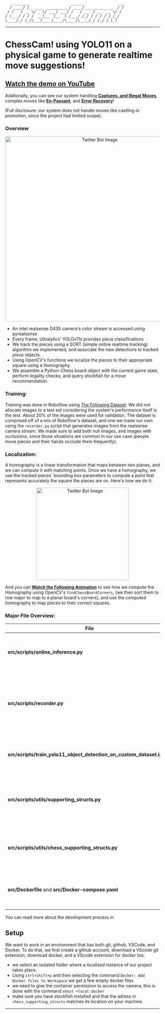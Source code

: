 ﻿
```
   ________                   ______                __
  / ____/ /_  ___  __________/ ____/___ _____ ___  / /
 / /   / __ \/ _ \/ ___/ ___/ /   / __ `/ __ `__ \/ /
/ /___/ / / /  __(__  |__  ) /___/ /_/ / / / / / /_/
\____/_/ /_/\___/____/____/\____/\__,_/_/ /_/ /_(_)
```
***

# ChessCam! using YOLO11 on a physical game to generate realtime move suggestions! 

## [Watch the demo on YouTube](https://www.youtube.com/watch?v=ubye3jiIMzM)
Additonally, you can see our system handling **[Captures, and Illegal Moves](youtube.com/watch?v=eKCE8y1vlIw&feature=youtu.be)**, complex moves like **[En-Passant](youtube.com/watch?v=eKCE8y1vlIw&feature=youtu.be)**, and **[Error Recovery](https://www.youtube.com/watch?v=qV9FdVCifS0)**! 

(Full disclosure: our system does not handle moves like castling or promotion, since the project had limited scope). 

### Overview 

<p align="center">
  <img src="https://github.com/user-attachments/assets/00e8d395-7ecd-48d3-86ec-980bfdfd2ef5" alt="Twitter Bot Image" width="600"/>
</p>

* An intel realsense D435 camera's color stream is accessed using pyrealsense
* Every frame, Ultralytics' YOLOv11s provides piece classifications
* We track the pieces using a SORT (simple online realtime tracking) algorithm we implemented, and associate the new detections to tracked piece objects.
* Using OpenCV's functions we localize the pieces to their appropriate square using a Homography.
* We assemble a Python-Chess board object with the current game state, perform legality checks, and query stockfish for a move recommendation.

### Training: 
Training was done in Roboflow using [The Following Dataset](https://app.roboflow.com/bonus-bghtl/chess-newest-71ioo/2). We did not allocate images to a test set considering the system's performance itself is the test. About 20% of the images were used for validation. The dataset is comprised off of a mix of Roboflow's dataset, and one we made our own using the `recorder.py` script that generates images from the realsense camera stream. We made sure to add both null images, and images with occlusions, since those situations are common in our use case (people move pieces and their hands occlude them frequently). 

### Localization:
A homography is a linear transformation that maps between two planes, and we can compute it with matching points. Once we have a homography, we use the tracked pieces' bounding box parameters to compute a point that represents accurately the square the pieces are on. Here's how we do it: 

<p align="center">
  <img src="https://github.com/user-attachments/assets/05e5c7e8-a762-4a3f-890a-d09b524d3911" alt="Twitter Bot Image" width="300"/>
</p>

And you can **[Watch the Following Animation](https://youtu.be/ZMWNphRdz5o)** to see how we compute the Homography using OpenCV's `findChessBoardCorners`, (we then sort them to row major to map to a planar board's corners), and use the computed homography to map pieces to their correct squares. 

### Major File Overview: 

| File                          | Description                                                                                           |
|-------------------------------|-------------------------------------------------------------------------------------------------------|
| **src/scripts/online_inference.py**                | Main file for preforming the inference of chess position, and tracking |
| **src/scripts/recorder.py** | A file for extracting images from the camera using pyrealsense, used to generate training images   |
| **src/scripts/train_yolo11_object_detection_on_custom_dataset.ipynb**   | modified Ultralytics' notebook for training the YOLOv11s model|
| **src/scripts/utils/supporting_structs.py** |  Supporting structures for object tracking, such as PieceManager, and Associator.                   |
| **src/scripts/utils/chess_supporting_structs.py** | Supporting structures for chess logic, interfacing with stockfish and move inference.                             |
|**src/Dockerfile** and **src/Docker-compose.yaml**| set up the image and container for the development environment|

You can read more about the development process in 
## Setup

We want to work in an environment that has both git, github, VSCode, and Docker.
To do that, we first create a github account, download a VScode git extension, download docker, and a
VScode extension for docker too.

- we select an isolated folder where a localized instance of our project takes place.
- Using `ctrl+shift+p` and then selecting the command `Docker: Add Docker files to Workspace` we get a few empty docker files
- we need to give the container permission to access the camera, this is done with the command `xhost +local:docker`
- make sure you have stockfish installed and that the adress in `chess_supporting_structs` matches its location on your machine.
---
